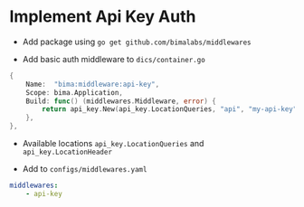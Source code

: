 # Implement Api Key Auth

- Add package using `go get github.com/bimalabs/middlewares`

- Add basic auth middleware to `dics/container.go`

```go
{
    Name:  "bima:middleware:api-key",
    Scope: bima.Application,
    Build: func() (middlewares.Middleware, error) {
        return api_key.New(api_key.LocationQueries, "api", "my-api-key"), nil
    },
},
```

- Available locations `api_key.LocationQueries` and `api_key.LocationHeader`

- Add to `configs/middlewares.yaml`

```yaml
middlewares:
    - api-key
```


